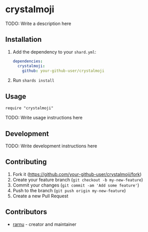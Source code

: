 # crystalmoji

TODO: Write a description here

## Installation

1. Add the dependency to your `shard.yml`:

   ```yaml
   dependencies:
     crystalmoji:
       github: your-github-user/crystalmoji
   ```

2. Run `shards install`

## Usage

```crystal
require "crystalmoji"
```

TODO: Write usage instructions here

## Development

TODO: Write development instructions here

## Contributing

1. Fork it (<https://github.com/your-github-user/crystalmoji/fork>)
2. Create your feature branch (`git checkout -b my-new-feature`)
3. Commit your changes (`git commit -am 'Add some feature'`)
4. Push to the branch (`git push origin my-new-feature`)
5. Create a new Pull Request

## Contributors

- [rarnu](https://github.com/your-github-user) - creator and maintainer
